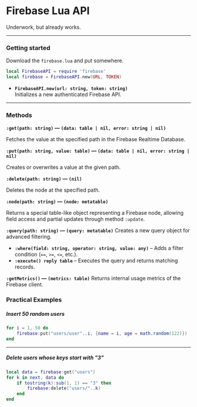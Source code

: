 # Firebase Lua API  

Underwork, but already works.

---

### Getting started

Download the `firebase.lua` and put somewhere.

```lua
local FirebaseAPI = require 'firebase'
local firebase = FirebaseAPI.new(URL, TOKEN)
```

- **`FirebaseAPI.new(url: string, token: string)`**  
  Initializes a new authenticated Firebase API.

---

### Methods

**`:get(path: string)` — `(data: table | nil, error: string | nil)`**

Fetches the value at the specified path in the Firebase Realtime Database.


**`:put(path: string, value: table)` — `(data: table | nil, error: string | nil)`**

Creates or overwrites a value at the given path.

**`:delete(path: string)` — `(nil)`**

Deletes the node at the specified path.

**`:node(path: string)` — `(node: metatable)`**

Returns a special table-like object representing a Firebase node, allowing field access and partial updates through method `:update`.

**`:query(path: string)` — `(query: metatable)`**
Creates a new query object for advanced filtering.

- **`:where(field: string, operator: string, value: any)`** – Adds a filter condition (`==`, `>=`, `<=`, etc.).
- **`:execute() reply table`** – Executes the query and returns matching records.

**`:getMetrics()` — `(metrics: table)`**
Returns internal usage metrics of the Firebase client.

### Practical Examples

##### Insert 50 random users
```lua
for i = 1, 50 do
    firebase:put("users/user"..i, {name = i, age = math.random(122)})
end
```

---

##### Delete users whose keys start with "3"
```lua
local data = firebase:get("users")
for k in next, data do
    if tostring(k):sub(1, 1) == "3" then
        firebase:delete("users/"..k)
    end
end
```

